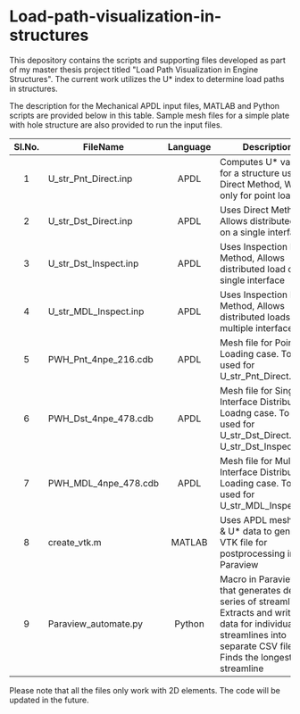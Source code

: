 # Load-path-visualization-in-structures
This depository contains the scripts and supporting files developed as part of my master thesis project titled "Load Path Visualization in Engine Structures". The current work utilizes the U* index to determine load paths in structures.

The description for the Mechanical APDL input files, MATLAB and Python scripts are provided below in this table. Sample mesh files for a simple plate with hole structure are also provided to run the input files.

| Sl.No. |     FileName     |  Language | Description |
| :----: | ---------------- | :-------: | ----------- |
| 1 | U_str_Pnt_Direct.inp  |    APDL   |   Computes U* values for a structure using Direct Method, Works only for point load   |
| 2 | U_str_Dst_Direct.inp  |    APDL   |   Uses Direct Method, Allows distributed load on a single interface   |
| 3 | U_str_Dst_Inspect.inp |    APDL   |   Uses Inspection Load Method, Allows distributed load on a single interface   |
| 4 | U_str_MDL_Inspect.inp |    APDL   |   Uses Inspection Load Method, Allows distributed loads on multiple interfaces   |
| 5 | PWH_Pnt_4npe_216.cdb  |    APDL   |   Mesh file for Point Loading case. To be used for U_str_Pnt_Direct.inp|
| 6 | PWH_Dst_4npe_478.cdb  |    APDL   |   Mesh file for Single Interface Distributed Loadng case. To be used for U_str_Dst_Direct.inp & U_str_Dst_Inspect.inp|
| 7 | PWH_MDL_4npe_478.cdb  |    APDL   |   Mesh file for Multiple Interface Distributed Loading case. To be used for U_str_MDL_Inspect.inp|
| 8 | create_vtk.m          |   MATLAB  |   Uses APDL mesh data & U* data to generate VTK file for postprocessing in Paraview   |
| 9 | Paraview_automate.py  |   Python  |   Macro in Paraview that generates desired series of streamlines, Extracts and writes data for individual streamlines into separate CSV files, Finds the longest streamline |

Please note that all the files only work with 2D elements. The code will be updated in the future.
